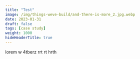 ```yaml
---
title: "Test"
image: /img/things-weve-build/and-there-is-more_2.jpg.webp
date: 2023-01-31
draft: false
tags: [case study]
weight: 1000
hideHeaderTitle: true
---
```


lorem  w 4tberz rrt rt hrth